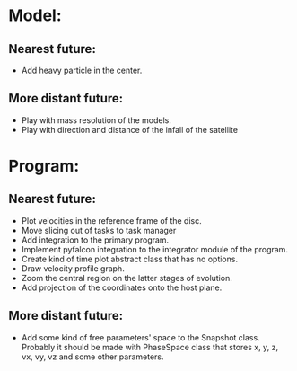 # Model:
## Nearest future:
- Add heavy particle in the center.

## More distant future: 
- Play with mass resolution of the models.
- Play with direction and distance of the infall of the satellite

# Program: 
## Nearest future:
- Plot velocities in the reference frame of the disc.
- Move slicing out of tasks to task manager
- Add integration to the primary program.
- Implement pyfalcon integration to the integrator module of the program.
- Create kind of time plot abstract class that has no options.
- Draw velocity profile graph.
- Zoom the central region on the latter stages of evolution.
- Add projection of the coordinates onto the host plane.


## More distant future:
- Add some kind of free parameters' space to the Snapshot class. Probably it should be made with PhaseSpace class that stores x, y, z, vx, vy, vz and some other parameters.
